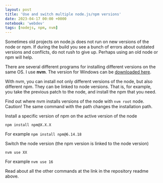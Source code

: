 ```yaml
---
layout: post
title: 'Use and switch multiple node.js/npm versions'
date: 2023-04-17 00:00 +0000
notebook: 'webdev'
tags: [nodejs, npm, nvm]
---
```

Sometimes old projects on node.js does not run on new versions of the node or npm. If during the build you see a bunch of errors about outdated versions and conflicts, do not rush to give up. Perhaps using an old node or npm will help.

There are several different programs for installing different versions on the same OS. I use **nvm**. The version for Windows can be [downloaded here](https://github.com/coreybutler/nvm-windows).

With nvm, you can install not only different versions of the node, but also different npm. They can be linked to node versions. That is, for example, you take the previous patch to the node, and install the npm that you need.

Find out where nvm installs versions of the node with `nvm root` node. Caution! The same command with the path changes the installation path.

Install a specific version of npm on the active version of the node

`npm install npm@X.X.X`

For example `npm install npm@6.14.18 `

Switch the node version (the npm version is linked to the node version)

`nvm use XX`

For example `nvm use 16`

Read about all the other commands at the link in the repository readme above.


